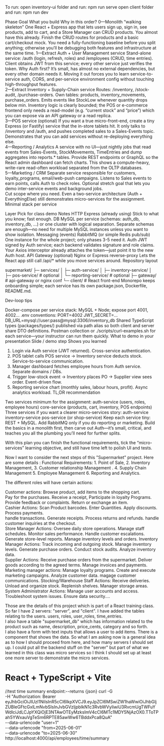 To run: 
open inventory-ui folder and run: npm run serve
open client folder and run: npm run dev






Phase	Goal	What you build	Why in this order?
0—Monolith “walking skeleton”	One React + Express app that lets users sign up, sign in, see products, add to cart, and a Store Manager can CRUD products.	You almost have this already. Finish the CRUD routes for products and a basic cart/checkout mock.	You need a fully-functioning baseline before you split anything; otherwise you’ll be debugging both features and infrastructure at the same time.
1—Extract Auth + User Management service	Stand-alone service: /auth (login, refresh, roles) and /employees (CRUD, time entries). Client obtains JWT from this service; every other service just verifies the token.	Why Auth first? It’s small, has almost no external dependencies, but every other domain needs it. Moving it out forces you to learn service-to-service auth, CORS, and per-service environment config without touching high-throughput features.	
2—Extract Inventory + Supply-Chain service	Routes: /inventory, /stock-audit, /purchase-orders. Own tables: products, inventory_movements, purchase_orders. Emits events like StockLow whenever quantity drops below min.	Inventory logic is clearly bounded; the POS or e-commerce frontend only needs a read-model (e.g. “current stock” and “price”) which you can expose via an API gateway or a read replica.	
3—POS service (optional)	If you want a true micro-front-end, create a tiny Express (or Fastify) service that the in-store tablets hit. It only talks to /inventory and /auth, and pushes completed sales to a Sales-Events topic.	Demonstrates that you can add services without re-deploying everything else.	
4—Reporting / Analytics	A service with no UI—just nightly jobs that read events from Sales-Events, StockMovements, TimeEntries and dump aggregates into reports.* tables. Provide REST endpoints or GraphQL so the React admin dashboard can fetch charts.	This shows a compute-heavy, write-rare read-often workload separated from the OLTP databases.	
5—Marketing / CRM	Separate service responsible for customers, loyalty_programs, email/web-push campaigns. Listens to Sales events to earn points, calls Auth to check roles.	Optional stretch goal that lets you demo inter-service events and background jobs.	
Cut scope where you need.
Even a two-service architecture (Auth + EverythingElse) still demonstrates micro-services for the assignment.
Minimal stack per service

Layer	Pick for class demo	Notes
HTTP	Express (already using)	Stick to what you know; fast enough.
DB	MySQL per service (schemas: auth_db, inventory_db, …) or one cluster with logical separation.	Separate schemas are enough—no need for multiple MySQL instances unless you want to show isolation.
Messaging (events)	RabbitMQ (or simple Redis pub/sub)	One instance for the whole project; only phases 3-5 need it.
Auth	JWT signed by Auth service; each backend validates signature and role claims.	Your Axios interceptor already attaches the token—just point it to the new Auth host.
API Gateway (optional)	Nginx or Express reverse-proxy	Lets the React app still call /api/* while you move services around.
Repository layout

supermarket/
├─ services/
│   ├─ auth-service/
│   ├─ inventory-service/
│   ├─ pos-service/         # optional
│   └─ reporting-service/   # optional
├─ gateway/                 # api-gateway or nginx conf
└─ client/                  # React front-end
Monorepo keeps onboarding simple; each service has its own package.json, Dockerfile, README.md.

Dev-loop tips

Docker-compose per service stack: MySQL + Node; expose port 4001, 4002…
.env conventions:
PORT=4002
JWT_SECRET=...
DB_URL=mysql://user:pass@mysql:3306/inventory_db
Shared TypeScript types (packages/types/) published via path alias so both client and server share DTO definitions.
Postman collection or ./scripts/curl-examples.sh for each service—your instructor can run them quickly.
What to demo in your presentation
Slide / demo step	Shows you learned
1. Login via Auth service (JWT returned).	Cross-service authentication.
2. POS tablet calls POS service → Inventory service deducts stock.	Service-to-service communication.
3. Manager dashboard fetches employee hours from Auth service.	Separate domains / DBs.
4. Trigger low-stock event → Inventory places PO → Supplier view sees order.	Event-driven flow.
5. Reporting service chart (monthly sales, labour hours, profit).	Async analytics workload.
TL;DR recommendation

Two services minimum for the assignment:
auth-service (users, roles, employee hours)
core-service (products, cart, inventory, POS endpoints)
Three services if you want a clearer micro-services story:
auth-service
inventory-service
pos-service (or shop-service)
Keep each service tiny: REST + MySQL. Add RabbitMQ only if you do reporting or marketing. Build the basics in a monolith first, then carve out Auth—it’s small, critical, and teaches you all the plumbing you’ll need for further splits.

With this plan you can finish the functional requirements, tick the “micro-services” learning objective, and still have time left to polish UI and tests.



Now I want to consider the next steps of this "Supermarket" project. 
Here are some details : Functional Requirements:
    1. Point of Sale, 
    2. Inventory Management, 
    3. Customer relationship Management . 
    4. Supply Chain Management 
    5. Employee Management 
    6. Reporting and Analytics.  
 
The different roles will have certain actions:

Customer actions: 
    Browse product, 
    add items to the shopping cart.  
    Pay for the purchases. 
    Receive a receipt, 
    Participate in loyalty Programs.
    Provide feedback or complaints. 
    Return or exchange an item.  
Cashier Actions: 
    Scan Product barcodes. 
    Enter Quantities. 
    Apply discounts. 
    Process payments.  
    handle transactions. 
    Generate receipts. 
    Process returns and refunds. 
    handle customer inquiries at the checkout.  
Store Manager Actions: 
    Oversee daily store operations. 
    Manage staff schedules. 
    Monitor sales performance. 
    Handle customer escalations. 
    Generate store-level reports. 
    Manage inventory levels and orders. 
Inventory Manager Actions: 
    Track incoming and outgoing stock. 
    Manage inventory levels. 
    Generate purchase orders. 
    Conduct stock audits.
    Analyze inventory data.  
Supplier Actions: 
    Receive purchase orders from the supermarket. 
    Deliver goods according to the agreed terms. 
    Manage invoices and payments. 
Marketing manager actions: 
    Manage loyalty programs. 
    Create and execute marketing campaigns. 
    Analyze customer data.  magage customer communications. 
    Stocking/Warehouse Staff Actions: 
    Receive deliveries. Unload and organize stock. 
    Replenish shelves. Manager storage areas.  
System Administrator Actions: 
    Manage user accounts and access. 
    Troubleshoot system issues.  Ensure data security....
    
Those are the details of this project which is part of a React training class.   
So far I have 2 servers: "server", and "client". 
 I have added the tables relating to the users. users, roles, user_roles, time_entries.  
 I also have a table "supermarket_db" which has information related to the product such as name, description, price_cents, category and so forth.  
 I also have a form with text inputs that allows a user to add items. 
 There is a component that shows the data.  So what I am asking now is a general idea as to how I 
 should proceed from here, and how many servers I should set up. 
 I could put all the backend stuff on the "server" but part of what we learned in this class was 
 micro services so I think I should set up at least one more server to demonstrate the micro services. 



# React + TypeScript + Vite

//test time summary endpoint:--returns {json}
curl -G \
  -H "Authorization: Bearer eyJhbGciOiJIUzI1NiIsInR5cCI6IkpXVCJ9.eyJpZCI6MSwiZW1haWwiOiJhbGljZUBleGFtcGxlLmNvbSIsInJvbGVzIjpbIkN1c3RvbWVyIiwiU3RvcmUgTWFuYWdlciJdLCJpYXQiOjE3NTAwOTEyMzksImV4cCI6MTc1MDY5NjAzOX0.TToTPah5YWxauVgTeSm6RPTE85awWw6TBddxPca8QuA" \
  --data-urlencode "user=1"  \
  --data-urlencode "from=2025-06-01" \
  --data-urlencode "to=2025-06-30"   \
  http://localhost:4000/api/employees/time/summary